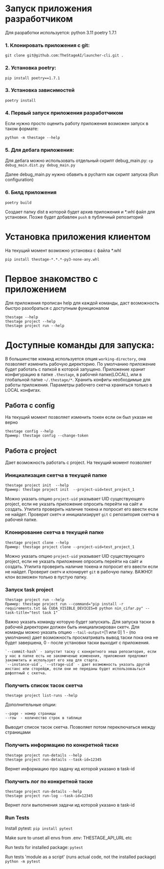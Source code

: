# Запуск приложения разработчиком

Для разработки используется:
    python 3.11 
    poetry 1.7.1
### 1. Клонировать приложения с git:

    git clone git@github.com:TheStageAI/launcher-cli.git .

### 2. Установка poetry:
    
    pip install poetry==1.7.1

### 3. Установка зависимостей
    poetry install 

### 4. Первый запуск приложения разработчиком

Если нужно просто оценить работу приложения возможен запуск в таком формате:

    python -m thestage --help 
    
### 5. Для дебага приложения:

Для дебага можно использовать отдельный скрипт debug_main.py: `cp debug_main.dist.py debug_main.py`

Далее debug_main.py нужно обавить в pycharm как скрипт запуска (Run configuration)


### 6. Билд приложения

    poetry build

Создает папку dist в которой будет архив приложения и *.whl файл для установки.
Позже будет добавлен `push` в публичный репозиторий


# Установка приложения клиентом 
На текущий момент возможно установка с файла *.whl
    
    pip install thestage-*.*.*-py3-none-any.whl

# Первое знакомство с приложением 
Для приложения прописан help для каждой команды, даст возможность быстро разобраться с доступным функционалом

    thestage --help
    thestage project --help
    thestage project run --help

# Доступные команды для запуска:

В большинстве команд используется опция `working-directory`, она позволяет изменить рабочую директорию.
По умолчанию приложение будет работать с папкой в которой запущено.
Приложение хранит конфигурацию в папке `.thestage`, в рабочей папке(LOCAL), или в глобальной папке `~/.thestage/*`.
Хранить конфигы необходимые для работы приложения. Параметры рабочего скетча храняться только в LOCAL конфигах.  
    
## Работа c config
На текущий момент позволяет изменить токен если он был указан не верно 

    thestage config --help
    Пример: thestage config --change-token

## Работа с project
Дает возможность работать с project. На текущий момент позволяет 

### Инициализация скетча в текущей папке 
    
    thestage project init  --help
    Пример: thestage project init  --project-uid=test_project_1

Можно указать опцию `project-uid` указывает UID существующего project, если не указать приложение опросить перейти на сайт и создать.
Утилита проверить наличие токена и попросит его ввести если не найдет. Проверит скетч и инициализирует `git` с репозитория скетча в рабочей папке.

### Клонирование скетча в текущей папке 
    
    thestage project clone --help
    Пример: thestage project clone --project-uid=test_project_1

Можно указать опцию `project-uid` указывает UID существующего project, если не указать приложение опросить перейти на сайт и создать.
Утилита проверить наличие токена и попросит его ввести если не найдет. Проверит скетч и клонирует `git` в рабочую папку.
ВАЖНО! клон возможен только в пустую папку.

### Запуск task project 
    
    thestage project run --help
    Пример: thestage project run --command="pip install -r requirements.txt && CUDA_VISIBLE_DEVICES=0 python nin_cifar.py" --task-title="test task 1"

Важно указать команду которую будет запускать. Для запуска таски в рабочей директории должен быть инициализирован скетч.
Для команды можно указать опцию `--tail-output`=[1 или 0] 1 - (по умолчанию) дает возможность просматривать вывод таски пока она не будет завершена, 
0 - после установки таски выходит с приложения. 
    
    `--commit-hash` - запустит таску с конкретного хеша репозитория, если у нас в папке есть не закомиченые изменения, приложения предложит закомитить и использует его хеш для старта.
    `--instance-uid`, `--strage-uid` - дает возможность указать другой инстанс или сторейдж, если они не переданы будет использоваьться дефолтный с скетча.

### Получить список тасок скетча
    
    thestage project list-runs --help

Дополнительные опции:
    
    --page - номер страницы
    --row  - количество строк в таблице

Выводит список тасок скетча. Позволяет потом переключаться между страницами

### Получить информацию по конкретной таске
    
    thestage project run-details --help
    thestage project run-details --task-id=12345

Вернет информацию про задачу ид которой указано в task-id


### Получить лог по конкретной таске
    
    thestage project run-details --help
    thestage project run-log --task-id=12345

Вернет логи выполнения задачи ид которой указано в task-id

### Run Tests
Install pytest: `pip install pytest`

Make sure to unset all envs from .env: THESTAGE_API_URL etc

Run tests for installed package: `pytest`

Run tests 'module as a script' (runs actual code, not the installed package) `python -m pytest`
